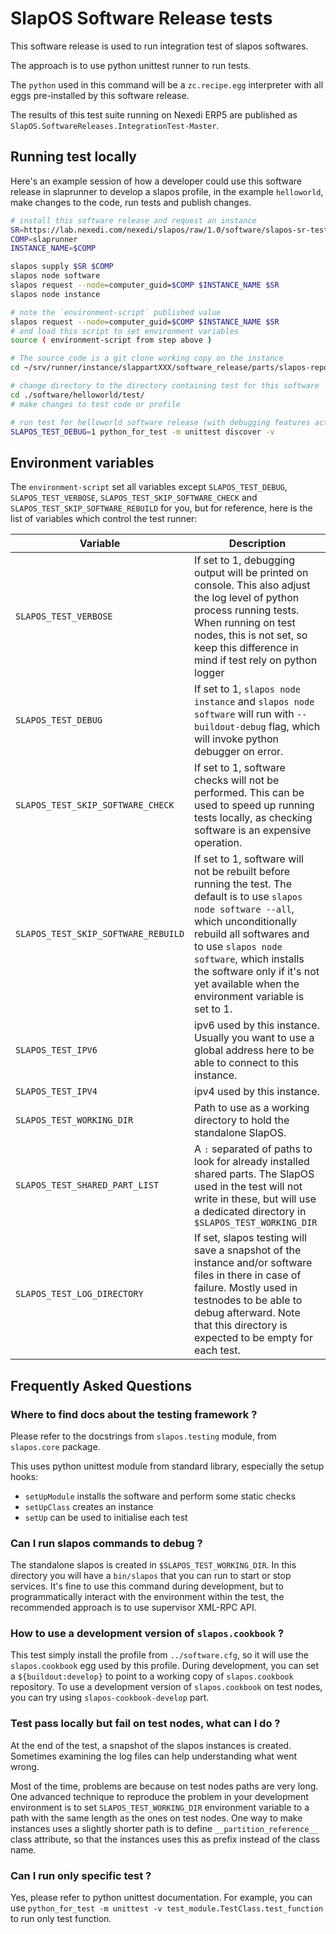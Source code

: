 # SlapOS Software Release tests

This software release is used to run integration test of slapos softwares.

The approach is to use python unittest runner to run tests.

The `python` used in this command will be a `zc.recipe.egg` interpreter with
all eggs pre-installed by this software release.

The results of this test suite running on Nexedi ERP5 are published as `SlapOS.SoftwareReleases.IntegrationTest-Master`.

## Running test locally

Here's an example session of how a developer could use this software release in
slaprunner to develop a slapos profile, in the example `helloworld`, make
changes to the code, run tests and publish changes.

```bash
# install this software release and request an instance
SR=https://lab.nexedi.com/nexedi/slapos/raw/1.0/software/slapos-sr-testing/software.cfg
COMP=slaprunner
INSTANCE_NAME=$COMP

slapos supply $SR $COMP
slapos node software
slapos request --node=computer_guid=$COMP $INSTANCE_NAME $SR
slapos node instance

# note the `environment-script` published value
slapos request --node=computer_guid=$COMP $INSTANCE_NAME $SR
# and load this script to set environment variables
source ( environment-script from step above )

# The source code is a git clone working copy on the instance
cd ~/srv/runner/instance/slappartXXX/software_release/parts/slapos-repository/

# change directory to the directory containing test for this software
cd ./software/helloworld/test/
# make changes to test code or profile

# run test for helloworld software release (with debugging features activated)
SLAPOS_TEST_DEBUG=1 python_for_test -m unittest discover -v
```

## Environment variables

The `environment-script` set all variables except `SLAPOS_TEST_DEBUG`, `SLAPOS_TEST_VERBOSE`, `SLAPOS_TEST_SKIP_SOFTWARE_CHECK` and `SLAPOS_TEST_SKIP_SOFTWARE_REBUILD` for you, but for reference, here is the list of variables which control the test runner:

| Variable | Description |
| --- | --- |
| `SLAPOS_TEST_VERBOSE` | If set to 1, debugging output will be printed on console. This also adjust the log level of python process running tests. When running on test nodes, this is not set, so keep this difference in mind if test rely on python logger |
| `SLAPOS_TEST_DEBUG` | If set to 1, `slapos node instance` and `slapos node software` will run with `--buildout-debug` flag, which will invoke python debugger on error. |
| `SLAPOS_TEST_SKIP_SOFTWARE_CHECK` | If set to 1, software checks will not be performed. This can be used to speed up running tests locally, as checking software is an expensive operation. |
| `SLAPOS_TEST_SKIP_SOFTWARE_REBUILD` | If set to 1, software will not be rebuilt before running the test. The default is to use `slapos node software --all`, which unconditionally rebuild all softwares and to use `slapos node software`, which installs the software only if it's not yet available when the environment variable is set to 1. |
| `SLAPOS_TEST_IPV6` | ipv6 used by this instance. Usually you want to use a global address here to be able to connect to this instance. |
| `SLAPOS_TEST_IPV4` | ipv4 used by this instance. |
| `SLAPOS_TEST_WORKING_DIR` | Path to use as a working directory to hold the standalone SlapOS. |
| `SLAPOS_TEST_SHARED_PART_LIST` | A `:` separated of paths to look for already installed shared parts. The SlapOS used in the test will not write in these, but will use a dedicated directory in `$SLAPOS_TEST_WORKING_DIR` |
| `SLAPOS_TEST_LOG_DIRECTORY` | If set, slapos testing will save a snapshot of the instance and/or software files in there in case of failure. Mostly used in testnodes to be able to debug afterward. Note that this directory is expected to be empty for each test. |


## Frequently Asked Questions

### Where to find docs about the testing framework ?

Please refer to the docstrings from `slapos.testing` module, from `slapos.core` package.

This uses python unittest module from standard library, especially the setup hooks:
 - `setUpModule` installs the software and perform some static checks
 - `setUpClass` creates an instance
 - `setUp` can be used to initialise each test

### Can I run slapos commands to debug ?

The standalone slapos is created in `$SLAPOS_TEST_WORKING_DIR`. In this directory you will have a `bin/slapos` that you can run to start or stop services.
It's fine to use this command during development, but to programmatically interact with the environment within the test, the recommended approach is to use supervisor XML-RPC API.

### How to use a development version of `slapos.cookbook` ?

This test simply install the profile from `../software.cfg`, so it will use the `slapos.cookbook` egg used by this profile. During development, you can set a `${buildout:develop}` to point to a working copy of `slapos.cookbook` repository.
To use a development version of `slapos.cookbook` on test nodes, you can try using `slapos-cookbook-develop` part.

### Test pass locally but fail on test nodes, what can I do ?

At the end of the test, a snapshot of the slapos instances is created. Sometimes examining the log files can help understanding what went wrong.

Most of the time, problems are because on test nodes paths are very long. One advanced technique to reproduce the problem in your development environment is to set `SLAPOS_TEST_WORKING_DIR` environment variable to a path with the same length as the ones on test nodes.
One way to make instances uses a slightly shorter path is to define `__partition_reference__` class attribute, so that the instances uses this as prefix instead of the class name.

### Can I run only specific test ?

Yes, please refer to python unittest documentation. For example, you can use `python_for_test -m unittest -v test_module.TestClass.test_function` to run only test function.
